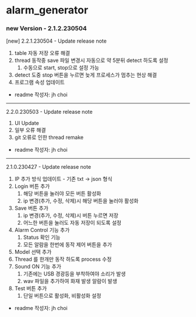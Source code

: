 <h1> alarm_generator </h1> 

<h3> new Version - 2.1.2.230504 </h3>


[new] 2.2.1.230504 - Update release note

1. table 자동 저장 오류 해결
2. thread 동작중 save 파일 변경시 자동으로 약 5분뒤 detect 하도록 설정
   1. 수동으로 start, stop으로 설정 가능
3. detect 도중 stop 버튼을 누르면 늦게 프로세스가 멈추는 현상 해결
4. 프로그램 속성 업데이트

- readme 작성자: jh choi


-----------------------------------------------

2.2.0.230503 - Update release note

1. UI Update
2. 일부 오류 해결 
3. git 오류로 인한 thread remake

- readme 작성자: jh choi

-----------------------------------------------

2.1.0.230427 - Update release note

1. IP 추가 방식 업데이트 - 기존 txt -> json 형식 
2. Login 버튼 추가
   1. 해당 버튼을 눌러야 모든 버튼 활성화
   2. ip 변경(추가, 수정, 삭제)시 해당 버튼을 눌러야 활성화
3. Save 버튼 추가
   1. ip 변경(추가, 수정, 삭제)시 버튼 누르면 저장
   2. 어느한 버튼을 눌러도 자동 저장이 되도록 설정
4. Alarm Control 기능 추가
   1. Status 확인 기능
   2. 모든 알람을 한번에 동작 제어 버튼을 추가
5. Model 선택 추가
6. Thread 를 한개만 동작 하도록 process 수정
7. Sound ON 기능 추가
   1. 기존에는 USB 경광등을 부착하여야 소리가 발생
   2. wav 파일을 추가하여 화재 발생 알람이 발생
8. Test 버튼 추가
   1. 단일 버튼으로 활성화, 비활성화 설정

- readme 작성자: jh choi